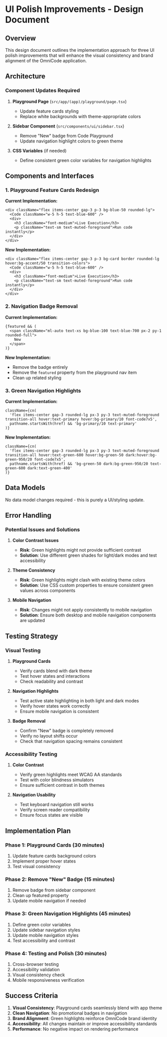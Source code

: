 # UI Polish Improvements - Design Document

## Overview

This design document outlines the implementation approach for three UI polish improvements that will enhance the visual consistency and brand alignment of the OmniCode application.

## Architecture

### Component Updates Required
1. **Playground Page** (`src/app/(app)/playground/page.tsx`)
   - Update feature cards styling
   - Replace white backgrounds with theme-appropriate colors

2. **Sidebar Component** (`src/components/ui/sidebar.tsx`)
   - Remove "New" badge from Code Playground
   - Update navigation highlight colors to green theme

3. **CSS Variables** (if needed)
   - Define consistent green color variables for navigation highlights

## Components and Interfaces

### 1. Playground Feature Cards Redesign

**Current Implementation:**
```tsx
<div className="flex items-center gap-3 p-3 bg-blue-50 rounded-lg">
  <Code className="w-5 h-5 text-blue-600" />
  <div>
    <h3 className="font-medium">Live Execution</h3>
    <p className="text-sm text-muted-foreground">Run code instantly</p>
  </div>
</div>
```

**New Implementation:**
```tsx
<div className="flex items-center gap-3 p-3 bg-card border rounded-lg hover:bg-accent/50 transition-colors">
  <Code className="w-5 h-5 text-blue-600" />
  <div>
    <h3 className="font-medium">Live Execution</h3>
    <p className="text-sm text-muted-foreground">Run code instantly</p>
  </div>
</div>
```

### 2. Navigation Badge Removal

**Current Implementation:**
```tsx
{featured && (
  <span className="ml-auto text-xs bg-blue-100 text-blue-700 px-2 py-1 rounded-full">
    New
  </span>
)}
```

**New Implementation:**
- Remove the badge entirely
- Remove the `featured` property from the playground nav item
- Clean up related styling

### 3. Green Navigation Highlights

**Current Implementation:**
```tsx
className={cn(
  'flex items-center gap-3 rounded-lg px-3 py-3 text-muted-foreground transition-all hover:text-primary hover:bg-primary/10 font-code7x5',
  pathname.startsWith(href) && 'bg-primary/10 text-primary'
)}
```

**New Implementation:**
```tsx
className={cn(
  'flex items-center gap-3 rounded-lg px-3 py-3 text-muted-foreground transition-all hover:text-green-600 hover:bg-green-50 dark:hover:bg-green-950/20 font-code7x5',
  pathname.startsWith(href) && 'bg-green-50 dark:bg-green-950/20 text-green-600 dark:text-green-400'
)}
```

## Data Models

No data model changes required - this is purely a UI/styling update.

## Error Handling

### Potential Issues and Solutions

1. **Color Contrast Issues**
   - **Risk**: Green highlights might not provide sufficient contrast
   - **Solution**: Use different green shades for light/dark modes and test accessibility

2. **Theme Consistency**
   - **Risk**: Green highlights might clash with existing theme colors
   - **Solution**: Use CSS custom properties to ensure consistent green values across components

3. **Mobile Navigation**
   - **Risk**: Changes might not apply consistently to mobile navigation
   - **Solution**: Ensure both desktop and mobile navigation components are updated

## Testing Strategy

### Visual Testing
1. **Playground Cards**
   - Verify cards blend with dark theme
   - Test hover states and interactions
   - Check readability and contrast

2. **Navigation Highlights**
   - Test active state highlighting in both light and dark modes
   - Verify hover states work correctly
   - Ensure mobile navigation is consistent

3. **Badge Removal**
   - Confirm "New" badge is completely removed
   - Verify no layout shifts occur
   - Check that navigation spacing remains consistent

### Accessibility Testing
1. **Color Contrast**
   - Verify green highlights meet WCAG AA standards
   - Test with color blindness simulators
   - Ensure sufficient contrast in both themes

2. **Navigation Usability**
   - Test keyboard navigation still works
   - Verify screen reader compatibility
   - Ensure focus states are visible

## Implementation Plan

### Phase 1: Playground Cards (30 minutes)
1. Update feature cards background colors
2. Implement proper hover states
3. Test visual consistency

### Phase 2: Remove "New" Badge (15 minutes)
1. Remove badge from sidebar component
2. Clean up featured property
3. Update mobile navigation if needed

### Phase 3: Green Navigation Highlights (45 minutes)
1. Define green color variables
2. Update sidebar navigation styles
3. Update mobile navigation styles
4. Test accessibility and contrast

### Phase 4: Testing and Polish (30 minutes)
1. Cross-browser testing
2. Accessibility validation
3. Visual consistency check
4. Mobile responsiveness verification

## Success Criteria

1. **Visual Consistency**: Playground cards seamlessly blend with app theme
2. **Clean Navigation**: No promotional badges in navigation
3. **Brand Alignment**: Green highlights reinforce OmniCode brand identity
4. **Accessibility**: All changes maintain or improve accessibility standards
5. **Performance**: No negative impact on rendering performance